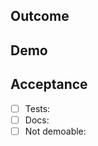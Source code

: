 ## Outcome
<!--
One sentence focused on the user impact. Avoid code- or implementation-speak.
Example: “Meds onset questions now return a sourced fact sheet instead of a generic LLM summary.”
-->

## Demo
<!--
Provide runnable steps that take ≤90 seconds. Prefer a CLI snippet (curl, pytest, make)
that someone can paste to verify the change end-to-end.
Example:
```bash
venv/bin/pytest --no-cov services/api/tests/integration/test_api_integration.py::test_meds_onset_hebrew_uses_med_facts
```
-->

## Acceptance
- [ ] Tests: <!-- List updated/added tests (e.g., `services/api/tests/unit/test_med_facts.py::test_onset_for_alias_hebrew_language`) -->
- [ ] Docs: <!-- Link to updated docs or say “N/A” -->
- [ ] Not demoable: <!-- If you cannot demo, explain why and next steps (≤3 days). Leave blank when demo is provided. -->
